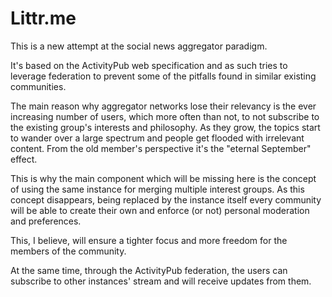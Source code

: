 # Littr.me

This is a new attempt at the social news aggregator paradigm.

It's based on the ActivityPub web specification and as such tries to leverage federation to prevent some 
of the pitfalls found in similar existing communities.

The main reason why aggregator networks lose their relevancy is the ever increasing number of users, 
which more often than not, to not subscribe to the existing group's interests and philosophy. As they grow, the 
topics start to wander over a large spectrum and people get flooded with irrelevant content. 
From the old member's perspective it's the "eternal September" effect. 

This is why the main component which will be missing here is the concept of using the same instance for 
merging multiple interest groups. As this concept disappears, being replaced by the instance itself 
every community will be able to create their own and enforce (or not) personal moderation and preferences.

This, I believe, will ensure a tighter focus and more freedom for the members of the community. 

At the same time, through the ActivityPub federation, the users can subscribe to other instances' stream
and will receive updates from them.
